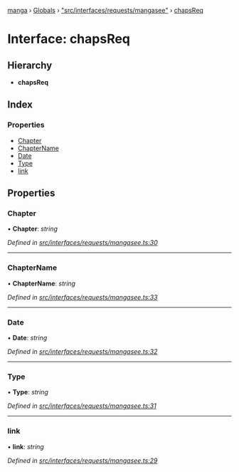 [manga](../README.md) › [Globals](../globals.md) › ["src/interfaces/requests/mangasee"](../modules/_src_interfaces_requests_mangasee_.md) › [chapsReq](_src_interfaces_requests_mangasee_.chapsreq.md)

# Interface: chapsReq

## Hierarchy

* **chapsReq**

## Index

### Properties

* [Chapter](_src_interfaces_requests_mangasee_.chapsreq.md#chapter)
* [ChapterName](_src_interfaces_requests_mangasee_.chapsreq.md#chaptername)
* [Date](_src_interfaces_requests_mangasee_.chapsreq.md#date)
* [Type](_src_interfaces_requests_mangasee_.chapsreq.md#type)
* [link](_src_interfaces_requests_mangasee_.chapsreq.md#link)

## Properties

###  Chapter

• **Chapter**: *string*

*Defined in [src/interfaces/requests/mangasee.ts:30](https://github.com/tushar1210/manga-node/blob/a01e945/src/interfaces/requests/mangasee.ts#L30)*

___

###  ChapterName

• **ChapterName**: *string*

*Defined in [src/interfaces/requests/mangasee.ts:33](https://github.com/tushar1210/manga-node/blob/a01e945/src/interfaces/requests/mangasee.ts#L33)*

___

###  Date

• **Date**: *string*

*Defined in [src/interfaces/requests/mangasee.ts:32](https://github.com/tushar1210/manga-node/blob/a01e945/src/interfaces/requests/mangasee.ts#L32)*

___

###  Type

• **Type**: *string*

*Defined in [src/interfaces/requests/mangasee.ts:31](https://github.com/tushar1210/manga-node/blob/a01e945/src/interfaces/requests/mangasee.ts#L31)*

___

###  link

• **link**: *string*

*Defined in [src/interfaces/requests/mangasee.ts:29](https://github.com/tushar1210/manga-node/blob/a01e945/src/interfaces/requests/mangasee.ts#L29)*
